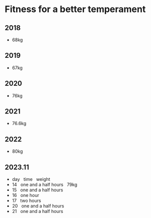 # Fitness for a better temperament
## 2018
- 68kg
## 2019
- 67kg
## 2020
- 76kg
## 2021
- 76.6kg
## 2022
- 80kg
## 2023.11
- day &nbsp; time &nbsp; weight
- 14 &nbsp; one and a half hours &nbsp; 79kg
- 15 &nbsp; one and a half hours
- 16 &nbsp; one hour
- 17 &nbsp; two hours
- 20 &nbsp; one and a half hours
- 21 &nbsp; one and a half hours



